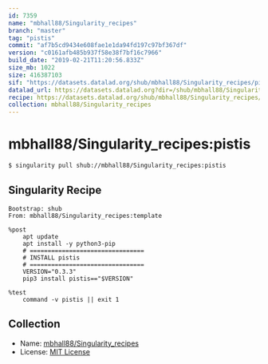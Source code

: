 ```yaml
---
id: 7359
name: "mbhall88/Singularity_recipes"
branch: "master"
tag: "pistis"
commit: "af7b5cd9434e608fae1e1da94fd197c97bf367df"
version: "c0161afb485b937f58e38f7bf16c7966"
build_date: "2019-02-21T11:20:56.833Z"
size_mb: 1022
size: 416387103
sif: "https://datasets.datalad.org/shub/mbhall88/Singularity_recipes/pistis/2019-02-21-af7b5cd9-c0161afb/c0161afb485b937f58e38f7bf16c7966.simg"
datalad_url: https://datasets.datalad.org?dir=/shub/mbhall88/Singularity_recipes/pistis/2019-02-21-af7b5cd9-c0161afb/
recipe: https://datasets.datalad.org/shub/mbhall88/Singularity_recipes/pistis/2019-02-21-af7b5cd9-c0161afb/Singularity
collection: mbhall88/Singularity_recipes
---
```


# mbhall88/Singularity_recipes:pistis

```bash
$ singularity pull shub://mbhall88/Singularity_recipes:pistis
```

## Singularity Recipe

```singularity
Bootstrap: shub
From: mbhall88/Singularity_recipes:template

%post
    apt update
    apt install -y python3-pip
    # ================================
    # INSTALL pistis
    # ================================
    VERSION="0.3.3"
    pip3 install pistis=="$VERSION"

%test
    command -v pistis || exit 1
```

## Collection

 - Name: [mbhall88/Singularity_recipes](https://github.com/mbhall88/Singularity_recipes)
 - License: [MIT License](https://api.github.com/licenses/mit)

